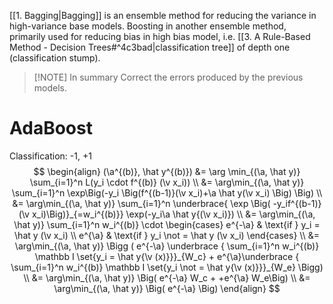 [[1. Bagging|Bagging]] is an ensemble method for reducing the variance in high-variance base models.
Boosting in another ensemble method, primarily used for reducing bias in high bias model, i.e. [[3. A Rule-Based Method - Decision Trees#^4c3bad|classification tree]] of depth one (classification stump).


> [!NOTE] In summary
> Correct the errors produced by the previous models.



# AdaBoost


Classification: -1, +1
$$
\begin{align}
(\a^{(b)}, \hat y^{(b)}) &= \arg \min_{(\a, \hat y)} \sum_{i=1}^n L(y_i \cdot f^{(b)} (\v x_i)) \\
&= \arg\min_{(\a, \hat y)} \sum_{i=1}^n \exp\Big(-y_i \Big(f^{(b-1)}(\v x_i)+\a \hat y(\v x_i) \Big) \Big) \\
&= \arg\min_{(\a, \hat y)} \sum_{i=1}^n \underbrace{ \exp \Big( -y_if^{(b-1)} (\v x_i)\Big)}_{=w_i^{(b)}} \exp(-y_i\a \hat y{(\v x_i)}) \\
&= \arg\min_{(\a, \hat y)} \sum_{i=1}^n w_i^{(b)} \cdot
\begin{cases}
e^{-\a} & \text{if } y_i = \hat y (\v x_i) \\
e^{\a} & \text{if } y_i  \not = \hat y (\v x_i)
\end{cases}
 \\ &= \arg\min_{(\a, \hat y)} \Bigg ( e^{-\a} \underbrace { \sum_{i=1}^n w_i^{(b)} \mathbb I \set{y_i = \hat y{\v (x)}}}_{W_c} + e^{\a}\underbrace { \sum_{i=1}^n w_i^{(b)} \mathbb I \set{y_i \not = \hat y{\v (x)}}}_{W_e} \Bigg) \\
 &= \arg\min_{(\a, \hat y)} \Big( e^{-\a} W_c + +e^{\a} W_e\Big) \\
  &= \arg\min_{(\a, \hat y)} \Big( e^{-\a} \Big)
\end{align}
$$